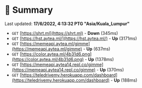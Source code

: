 # 📖 Summary
Last updated: **17/6/2022, 4:13:32 PTG "Asia/Kuala_Lumpur"**

- `GET` [https://shrt.ml](https://shrt.ml) - **Down** (345ms)
- `GET` [https://hst.aytea.ml/](https://hst.aytea.ml/) - **Up** (3171ms)
- `GET` [https://memeapi.aytea.ml/gimme](https://memeapi.aytea.ml/gimme) - **Up** (637ms)
- `GET` [https://color.aytea.ml/4b31d6.png](https://color.aytea.ml/4b31d6.png) - **Up** (1378ms)
- `GET` [https://memeapi.aytea14.repl.co/gimme](https://memeapi.aytea14.repl.co/gimme) - **Up** (370ms)
- `GET` [https://teledrivemy.herokuapp.com/dashboard](https://teledrivemy.herokuapp.com/dashboard) - **Up** (188ms)
